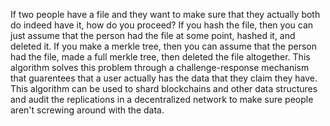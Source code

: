 If two people have a file and they want to make sure that they actually both do indeed have it, how do you proceed? If you hash the file, then you can just assume that the person had the file at some point, hashed it, and deleted it. If you make a merkle tree, then you can assume that the person had the file, made a full merkle tree, then deleted the file altogether. This algorithm solves this problem through a challenge-response mechanism that guarentees that a user actually has the data that they claim they have. This algorithm can be used to shard blockchains and other data structures and audit the replications in a decentralized network to make sure people aren't screwing around with the data.
